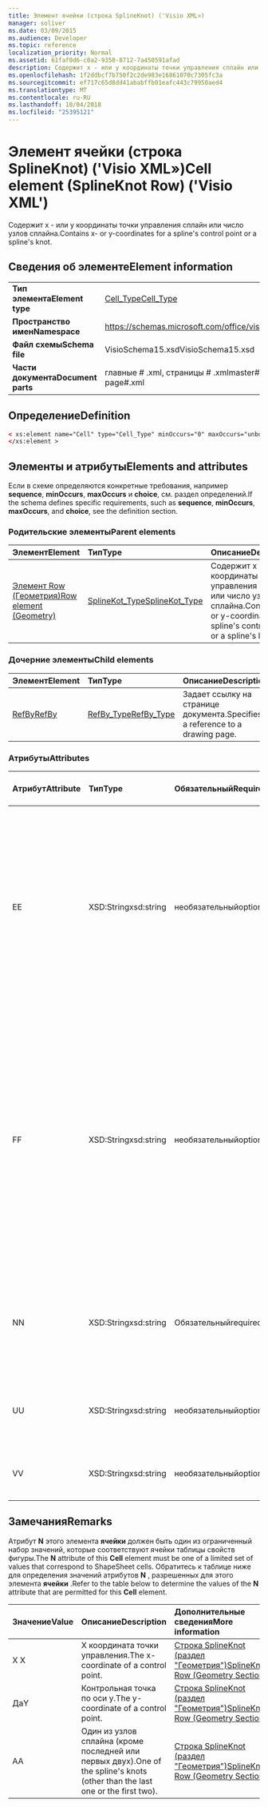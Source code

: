 ```yaml
---
title: Элемент ячейки (строка SplineKnot) ('Visio XML»)
manager: soliver
ms.date: 03/09/2015
ms.audience: Developer
ms.topic: reference
localization_priority: Normal
ms.assetid: 61faf0d6-c0a2-9350-8712-7a450591afad
description: Содержит x - или y координаты точки управления сплайн или число узлов сплайна.
ms.openlocfilehash: 1f2ddbcf7b750f2c2de983e16861070c7305fc3a
ms.sourcegitcommit: ef717c65d8dd41ababffb01eafc443c79950aed4
ms.translationtype: MT
ms.contentlocale: ru-RU
ms.lasthandoff: 10/04/2018
ms.locfileid: "25395121"
---
```

# <a name="cell-element-splineknot-row-visio-xml"></a><span data-ttu-id="c7692-103">Элемент ячейки (строка SplineKnot) ('Visio XML»)</span><span class="sxs-lookup"><span data-stu-id="c7692-103">Cell element (SplineKnot Row) ('Visio XML')</span></span>

<span data-ttu-id="c7692-104">Содержит x - или y координаты точки управления сплайн или число узлов сплайна.</span><span class="sxs-lookup"><span data-stu-id="c7692-104">Contains x- or y-coordinates for a spline's control point or a spline's knot.</span></span>
  
## <a name="element-information"></a><span data-ttu-id="c7692-105">Сведения об элементе</span><span class="sxs-lookup"><span data-stu-id="c7692-105">Element information</span></span>

|||
|:-----|:-----|
|<span data-ttu-id="c7692-106">**Тип элемента**</span><span class="sxs-lookup"><span data-stu-id="c7692-106">**Element type**</span></span> <br/> |[<span data-ttu-id="c7692-107">Cell_Type</span><span class="sxs-lookup"><span data-stu-id="c7692-107">Cell_Type</span></span>](cell_type-complextypevisio-xml.md) <br/> |
|<span data-ttu-id="c7692-108">**Пространство имен**</span><span class="sxs-lookup"><span data-stu-id="c7692-108">**Namespace**</span></span> <br/> |https://schemas.microsoft.com/office/visio/2012/main  <br/> |
|<span data-ttu-id="c7692-109">**Файл схемы**</span><span class="sxs-lookup"><span data-stu-id="c7692-109">**Schema file**</span></span> <br/> |<span data-ttu-id="c7692-110">VisioSchema15.xsd</span><span class="sxs-lookup"><span data-stu-id="c7692-110">VisioSchema15.xsd</span></span>  <br/> |
|<span data-ttu-id="c7692-111">**Части документа**</span><span class="sxs-lookup"><span data-stu-id="c7692-111">**Document parts**</span></span> <br/> |<span data-ttu-id="c7692-112">главные # .xml, страницы # .xml</span><span class="sxs-lookup"><span data-stu-id="c7692-112">master#.xml, page#.xml</span></span>  <br/> |
   
## <a name="definition"></a><span data-ttu-id="c7692-113">Определение</span><span class="sxs-lookup"><span data-stu-id="c7692-113">Definition</span></span>

```XML
< xs:element name="Cell" type="Cell_Type" minOccurs="0" maxOccurs="unbounded" >
</xs:element >
```

## <a name="elements-and-attributes"></a><span data-ttu-id="c7692-114">Элементы и атрибуты</span><span class="sxs-lookup"><span data-stu-id="c7692-114">Elements and attributes</span></span>

<span data-ttu-id="c7692-115">Если в схеме определяются конкретные требования, например **sequence**, **minOccurs**, **maxOccurs** и **choice**, см. раздел определений.</span><span class="sxs-lookup"><span data-stu-id="c7692-115">If the schema defines specific requirements, such as **sequence**, **minOccurs**, **maxOccurs**, and **choice**, see the definition section.</span></span> 
  
### <a name="parent-elements"></a><span data-ttu-id="c7692-116">Родительские элементы</span><span class="sxs-lookup"><span data-stu-id="c7692-116">Parent elements</span></span>

|<span data-ttu-id="c7692-117">**Элемент**</span><span class="sxs-lookup"><span data-stu-id="c7692-117">**Element**</span></span>|<span data-ttu-id="c7692-118">**Тип**</span><span class="sxs-lookup"><span data-stu-id="c7692-118">**Type**</span></span>|<span data-ttu-id="c7692-119">**Описание**</span><span class="sxs-lookup"><span data-stu-id="c7692-119">**Description**</span></span>|
|:-----|:-----|:-----|
|[<span data-ttu-id="c7692-120">Элемент Row (Геометрия)</span><span class="sxs-lookup"><span data-stu-id="c7692-120">Row element (Geometry)</span></span>](row-element-geometry-sectionvisio-xml.md) <br/> |[<span data-ttu-id="c7692-121">SplineKot_Type</span><span class="sxs-lookup"><span data-stu-id="c7692-121">SplineKot_Type</span></span>](splineknot_type-complextypevisio-xml.md) <br/> |<span data-ttu-id="c7692-122">Содержит x - или y координаты точки управления сплайн или число узлов сплайна.</span><span class="sxs-lookup"><span data-stu-id="c7692-122">Contains x- or y-coordinates for a spline's control point or a spline's knot.</span></span>  <br/> |
   
### <a name="child-elements"></a><span data-ttu-id="c7692-123">Дочерние элементы</span><span class="sxs-lookup"><span data-stu-id="c7692-123">Child elements</span></span>

|<span data-ttu-id="c7692-124">**Элемент**</span><span class="sxs-lookup"><span data-stu-id="c7692-124">**Element**</span></span>|<span data-ttu-id="c7692-125">**Тип**</span><span class="sxs-lookup"><span data-stu-id="c7692-125">**Type**</span></span>|<span data-ttu-id="c7692-126">**Описание**</span><span class="sxs-lookup"><span data-stu-id="c7692-126">**Description**</span></span>|
|:-----|:-----|:-----|
|[<span data-ttu-id="c7692-127">RefBy</span><span class="sxs-lookup"><span data-stu-id="c7692-127">RefBy</span></span>](refby-element-cell_type-complextypevisio-xml.md) <br/> |[<span data-ttu-id="c7692-128">RefBy_Type</span><span class="sxs-lookup"><span data-stu-id="c7692-128">RefBy_Type</span></span>](refby_type-complextypevisio-xml.md) <br/> |<span data-ttu-id="c7692-129">Задает ссылку на странице документа.</span><span class="sxs-lookup"><span data-stu-id="c7692-129">Specifies a reference to a drawing page.</span></span>  <br/> |
   
### <a name="attributes"></a><span data-ttu-id="c7692-130">Атрибуты</span><span class="sxs-lookup"><span data-stu-id="c7692-130">Attributes</span></span>

|<span data-ttu-id="c7692-131">**Атрибут**</span><span class="sxs-lookup"><span data-stu-id="c7692-131">**Attribute**</span></span>|<span data-ttu-id="c7692-132">**Тип**</span><span class="sxs-lookup"><span data-stu-id="c7692-132">**Type**</span></span>|<span data-ttu-id="c7692-133">**Обязательный**</span><span class="sxs-lookup"><span data-stu-id="c7692-133">**Required**</span></span>|<span data-ttu-id="c7692-134">**Описание**</span><span class="sxs-lookup"><span data-stu-id="c7692-134">**Description**</span></span>|<span data-ttu-id="c7692-135">**Возможные значения**</span><span class="sxs-lookup"><span data-stu-id="c7692-135">**Possible values**</span></span>|
|:-----|:-----|:-----|:-----|:-----|
|<span data-ttu-id="c7692-136">E</span><span class="sxs-lookup"><span data-stu-id="c7692-136">E</span></span>  <br/> |<span data-ttu-id="c7692-137">XSD:String</span><span class="sxs-lookup"><span data-stu-id="c7692-137">xsd:string</span></span>  <br/> |<span data-ttu-id="c7692-138">необязательный</span><span class="sxs-lookup"><span data-stu-id="c7692-138">optional</span></span>  <br/> |<span data-ttu-id="c7692-139">Указывает, что формулы оценивается как ошибка.</span><span class="sxs-lookup"><span data-stu-id="c7692-139">Indicates that the formula evaluates to an error.</span></span> <span data-ttu-id="c7692-140">Значение **E** является текущим значением (строка сообщения об ошибке); значение атрибута **V** — это последний допустимое значение.</span><span class="sxs-lookup"><span data-stu-id="c7692-140">The value of **E** is the current value (an error message string); the value of the **V** attribute is the last valid value.</span></span>  <br/> |<span data-ttu-id="c7692-141">Строка сообщения об ошибке.</span><span class="sxs-lookup"><span data-stu-id="c7692-141">An error message string.</span></span>  <br/> |
|<span data-ttu-id="c7692-142">F</span><span class="sxs-lookup"><span data-stu-id="c7692-142">F</span></span>  <br/> |<span data-ttu-id="c7692-143">XSD:String</span><span class="sxs-lookup"><span data-stu-id="c7692-143">xsd:string</span></span>  <br/> |<span data-ttu-id="c7692-144">необязательный</span><span class="sxs-lookup"><span data-stu-id="c7692-144">optional</span></span>  <br/> | <span data-ttu-id="c7692-145">Представляет элемент формулы.</span><span class="sxs-lookup"><span data-stu-id="c7692-145">Represents the element's formula.</span></span> <span data-ttu-id="c7692-146">Этот атрибут может содержать один из следующих строк:</span><span class="sxs-lookup"><span data-stu-id="c7692-146">This attribute can contain one of the following strings:</span></span>  <br/>  <span data-ttu-id="c7692-147">(Некоторые формулы) Если формула существует локально</span><span class="sxs-lookup"><span data-stu-id="c7692-147">'(some formula)' if the formula exists locally</span></span>  <br/>  <span data-ttu-id="c7692-148">`No Formula`Если формула локально удален или заблокирован</span><span class="sxs-lookup"><span data-stu-id="c7692-148">`No Formula` if the formula is locally deleted or blocked</span></span>  <br/>  <span data-ttu-id="c7692-149">`Inh`Если наследуется формулу.</span><span class="sxs-lookup"><span data-stu-id="c7692-149">`Inh` if the formula is inherited.</span></span>  <br/> |<span data-ttu-id="c7692-150">Формула.</span><span class="sxs-lookup"><span data-stu-id="c7692-150">A formula.</span></span>  <br/> |
|<span data-ttu-id="c7692-151">N</span><span class="sxs-lookup"><span data-stu-id="c7692-151">N</span></span>  <br/> |<span data-ttu-id="c7692-152">XSD:String</span><span class="sxs-lookup"><span data-stu-id="c7692-152">xsd:string</span></span>  <br/> |<span data-ttu-id="c7692-153">Обязательный</span><span class="sxs-lookup"><span data-stu-id="c7692-153">required</span></span>  <br/> |<span data-ttu-id="c7692-154">Представляет имя ячейки таблицы свойств фигуры.</span><span class="sxs-lookup"><span data-stu-id="c7692-154">Represents the name of the ShapeSheet cell.</span></span>  <br/> |<span data-ttu-id="c7692-155">Имя ячейки таблицы свойств фигуры.</span><span class="sxs-lookup"><span data-stu-id="c7692-155">The name of the ShapeSheet cell.</span></span>  <br/> <span data-ttu-id="c7692-156">В разделе замечания ниже.</span><span class="sxs-lookup"><span data-stu-id="c7692-156">See the Remarks section below.</span></span>  <br/> |
|<span data-ttu-id="c7692-157">U</span><span class="sxs-lookup"><span data-stu-id="c7692-157">U</span></span>  <br/> |<span data-ttu-id="c7692-158">XSD:String</span><span class="sxs-lookup"><span data-stu-id="c7692-158">xsd:string</span></span>  <br/> |<span data-ttu-id="c7692-159">необязательный</span><span class="sxs-lookup"><span data-stu-id="c7692-159">optional</span></span>  <br/> |<span data-ttu-id="c7692-160">Представляет единицы измерения по умолчанию — это список Рассылки.</span><span class="sxs-lookup"><span data-stu-id="c7692-160">Represents a unit of measure The default is DL.</span></span>  <br/> |<span data-ttu-id="c7692-161">Единицы ячейки.</span><span class="sxs-lookup"><span data-stu-id="c7692-161">The units of the cell.</span></span>  <br/> |
|<span data-ttu-id="c7692-162">V</span><span class="sxs-lookup"><span data-stu-id="c7692-162">V</span></span>  <br/> |<span data-ttu-id="c7692-163">XSD:String</span><span class="sxs-lookup"><span data-stu-id="c7692-163">xsd:string</span></span>  <br/> |<span data-ttu-id="c7692-164">необязательный</span><span class="sxs-lookup"><span data-stu-id="c7692-164">optional</span></span>  <br/> |<span data-ttu-id="c7692-165">Представляет значение ячейки.</span><span class="sxs-lookup"><span data-stu-id="c7692-165">Represents the value of the cell.</span></span>  <br/> |<span data-ttu-id="c7692-166">Значение ячейки таблицы свойств фигуры.</span><span class="sxs-lookup"><span data-stu-id="c7692-166">The value of the ShapeSheet cell.</span></span>  <br/> |
   
## <a name="remarks"></a><span data-ttu-id="c7692-167">Замечания</span><span class="sxs-lookup"><span data-stu-id="c7692-167">Remarks</span></span>

<span data-ttu-id="c7692-168">Атрибут **N** этого элемента **ячейки** должен быть один из ограниченный набор значений, которые соответствуют ячейки таблицы свойств фигуры.</span><span class="sxs-lookup"><span data-stu-id="c7692-168">The **N** attribute of this **Cell** element must be one of a limited set of values that correspond to ShapeSheet cells.</span></span> <span data-ttu-id="c7692-169">Обратитесь к таблице ниже для определения значений атрибутов **N** , разрешенных для этого элемента **ячейки** .</span><span class="sxs-lookup"><span data-stu-id="c7692-169">Refer to the table below to determine the values of the **N** attribute that are permitted for this **Cell** element.</span></span> 
  
|<span data-ttu-id="c7692-170">**Значение**</span><span class="sxs-lookup"><span data-stu-id="c7692-170">**Value**</span></span>|<span data-ttu-id="c7692-171">**Описание**</span><span class="sxs-lookup"><span data-stu-id="c7692-171">**Description**</span></span>|<span data-ttu-id="c7692-172">**Дополнительные сведения**</span><span class="sxs-lookup"><span data-stu-id="c7692-172">**More information**</span></span>|
|:-----|:-----|:-----|
|<span data-ttu-id="c7692-173">X </span><span class="sxs-lookup"><span data-stu-id="c7692-173">X</span></span>  <br/> |<span data-ttu-id="c7692-174">X координата точки управления.</span><span class="sxs-lookup"><span data-stu-id="c7692-174">The x-coordinate of a control point.</span></span>  <br/> |[<span data-ttu-id="c7692-175">Строка SplineKnot (раздел "Геометрия")</span><span class="sxs-lookup"><span data-stu-id="c7692-175">SplineKnot Row (Geometry Section)</span></span>](splineknot-row-geometry-section.md) <br/> |
|<span data-ttu-id="c7692-176">Да</span><span class="sxs-lookup"><span data-stu-id="c7692-176">Y</span></span>  <br/> |<span data-ttu-id="c7692-177">Контрольная точка по оси y.</span><span class="sxs-lookup"><span data-stu-id="c7692-177">The y-coordinate of a control point.</span></span>  <br/> |[<span data-ttu-id="c7692-178">Строка SplineKnot (раздел "Геометрия")</span><span class="sxs-lookup"><span data-stu-id="c7692-178">SplineKnot Row (Geometry Section)</span></span>](splineknot-row-geometry-section.md) <br/> |
|<span data-ttu-id="c7692-179">A</span><span class="sxs-lookup"><span data-stu-id="c7692-179">A</span></span>  <br/> |<span data-ttu-id="c7692-180">Один из узлов сплайна (кроме последней или первых двух).</span><span class="sxs-lookup"><span data-stu-id="c7692-180">One of the spline's knots (other than the last one or the first two).</span></span>  <br/> |[<span data-ttu-id="c7692-181">Строка SplineKnot (раздел "Геометрия")</span><span class="sxs-lookup"><span data-stu-id="c7692-181">SplineKnot Row (Geometry Section)</span></span>](splineknot-row-geometry-section.md) <br/> |
   

